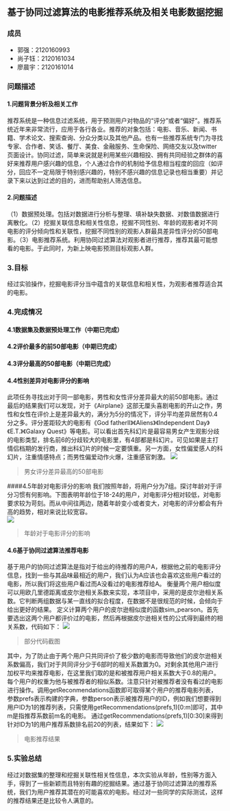 ## 基于协同过滤算法的电影推荐系统及相关电影数据挖掘
### 成员
- 郭强：2120160993
- 尚子钰：2120161034
- 廖晨宇：2120161014

### 问题描述
#### 1.问题背景分析及相关工作
推荐系统是一种信息过滤系统，用于预测用户对物品的“评分”或者“偏好”。推荐系统近年来非常流行，应用于各行各业。推荐的对象包括：电影、音乐、新闻、书籍、学术论文、搜索查询、分众分类以及其他产品。也有一些推荐系统专门为寻找专家、合作者、笑话、餐厅、美食、金融服务、生命保险、网络交友以及twitter页面设计。协同过滤，简单来说就是利用某些兴趣相投、拥有共同经验之群体的喜好来推荐用户感兴趣的信息，个人通过合作的机制给予信息相当程度的回应（如评分，回应不一定局限于特别感兴趣的，特别不感兴趣的信息记录也相当重要）并记录下来以达到过滤的目的，进而帮助别人筛选信息。
#### 2.问题描述
（1）数据预处理。包括对数据进行分析与整理、填补缺失数据、对数值数据进行离散化。（2）挖掘关联信息和相关性信息，挖掘不同性别、年龄的观影者对不同电影的评分倾向性和关联性，挖掘不同性别的观影人群最具差异性评分的50部电影。（3）电影推荐系统。利用协同过滤算法对观影者进行推荐，推荐其最可能想看的电影。于此同时，为新上映电影预测目标观影人群。
### 3.目标
经过实验操作，挖掘电影评分当中蕴含的关联信息和相关性，为观影者推荐适合其的电影。
### 4.完成情况
#### 4.1数据集及数据预处理工作（中期已完成）
#### 4.2评价最多的前50部电影（中期已完成）
#### 4.3评分最高的50部电影（中期已完成）
#### 4.4性别差异对电影评分的影响
此项任务寻找出对于同一部电影，男性和女性评分差异最大的前50部电影。通过最后的结果我们可以发现，对于《Airplane》这部无厘头喜剧电影的开山之作，男性和女性在评价上是差异最大的，满分为5分的情况下，评分平均差异居然有0.4分之多。评分差距较大的电影有《God fatherⅡ》《Aliens》《Independent Day》《E.T.》《Galaxy Quest》等电影。可以看出首先科幻片是最容易男女产生观影分歧的电影类型，排名前6的分歧较大的电影里，有4部都是科幻片。可见如果是主打情侣档期的发行商，推出科幻片的时候一定要慎重。另一方面，女性偏爱感人的科幻片，注重情感特点；而男性偏爱动作火爆，注重感官刺激。
![](https://github.com/upTina/bitdm.github.io/blob/master/2017/projects/P12/source/images/divergence.png)   
> 男女评分差异最高的50部电影

####4.5年龄对电影评分的影响
我们按照年龄，将用户分为7组。探讨年龄对于评分习惯有何影响。下图表明年龄位于18-24的用户，对电影评分相对较低，对电影要求较为苛刻。而从中间往两边，随着年龄变小或者变大，对电影的评分都会有升高的趋势，相对来说比较宽容。      
![](https://github.com/upTina/bitdm.github.io/blob/master/2017/projects/P12/source/images/age.png)          
> 年龄对于电影评分的影响

#### 4.6基于协同过滤算法推荐电影
基于用户的协同过滤算法是指对于给出的待推荐的用户A，根据他之前的电影评分信息，找到一些与其品味最相近的用户，我们认为A应该也会喜欢这些用户看过的电影，所以我们将这些用户看过而A没看过的电影推荐给A。
衡量两个用户相似度可以用欧几里德距离或皮尔逊相关系数来实现，本项目中，采用的是皮尔逊相关系数。它判断两组数据与某一直线的拟合程度，在数据不是很规范的时候，会倾向于给出更好的结果。
定义计算两个用户的皮尔逊相似度的函数sim_pearson。首先要选出这两个用户都评价过的电影，然后再根据皮尔逊相关性的公式得到最终的相关系数，代码如下：
![](https://github.com/upTina/bitdm.github.io/blob/master/2017/projects/P12/source/images/code.png)          
> 部分代码截图     

其中，为了防止由于两个用户只共同评价了极少数的电影而导致他们的皮尔逊相关系数偏高，我们对于共同评分少于6部时的相关系数置为0。对剩余其他用户进行加权平均来推荐电影，在这里我们取的是和被推荐用户相关系数大于0.8的用户。每个用户的权重为他与被推荐者的相似系数。注意只针对被推荐者没有看过的电影进行操作。调用getReconmendations函数即可取得某个用户的推荐电影列表，参数prefs表示构建的字典，参数person表示被推荐用户的ID，例如我们想要得到用户ID为1的推荐列表，只需使用getRecommendations(prefs,1)[0:m]即可，其中m是指推荐系数前m名的电影。
通过getRecommendations(prefs,1)[0:30]来得到针对ID为1的用户推荐系数排名前20的列表，结果如下：
![](https://github.com/upTina/bitdm.github.io/blob/master/2017/projects/P12/source/images/recommend.png)          
> 电影推荐结果

### 5.实验总结
经过对数据集的整理和挖掘关联性相关性信息，本次实验从年龄，性别等方面入手，得到了一些新颖而且特别有趣的挖掘结果。通过基于协同过滤算法的推荐系统，我们为用户推荐其潜在的可能喜欢的电影。经过对一些同学的实际测试，这样的推荐结果还是比较令人满意的。
